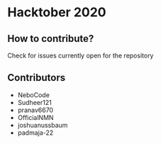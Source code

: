 # Hacktober 2020

How to contribute?
-------------
Check for issues currently open for the repository

Contributors
------------

- NeboCode
- Sudheer121
- pranav6670
- OfficialNMN
- joshuanussbaum
- padmaja-22
